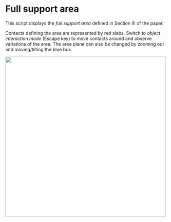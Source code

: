 # Full support area

This script displays the *full support area* defined in Section III of the
paper.

Contacts defining the area are represented by red slabs. Switch to *object
interaction mode* (Escape key) to move contacts around and observe variations
of the area. The area plane can also be changed by zooming out and
moving/tilting the blue box.

<img src="https://scaron.info/images/full-support-area.png" width="500" />

